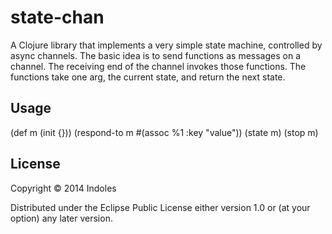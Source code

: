 # state-chan

A Clojure library that implements a very simple state machine,
controlled by async channels. The basic idea is to send functions as
messages on a channel. The receiving end of the channel invokes those
functions. The functions take one arg, the current state, and return
the next state.

## Usage

(def m (init {}))
(respond-to m #(assoc %1 :key "value"))
(state m)
(stop m)


## License

Copyright © 2014 Indoles

Distributed under the Eclipse Public License either version 1.0 or (at
your option) any later version.
